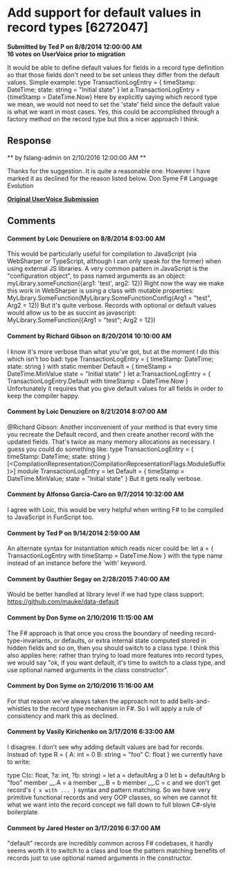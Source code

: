# Add support for default values in record types [6272047] #

**Submitted by Ted P on 8/8/2014 12:00:00 AM**  
**16 votes on UserVoice prior to migration**  

It would be able to define default values for fields in a record type definition so that those fields don't need to be set unless they differ from the default values.
Simple example:
type TransactionLogEntry = {
timeStamp: DateTime;
state: string = "Initial state"
}
let a:TransactionLogEntry = {timeStamp = DateTime.Now}
Here by explicitly saying which record type we mean, we would not need to set the 'state' field since the default value is what we want in most cases. Yes, this could be accomplished through a factory method on the record type but this a nicer approach I think.



## Response ##
** by fslang-admin on 2/10/2016 12:00:00 AM **

Thanks for the suggestion. It is quite a reasonable one. However I have marked it as declined for the reason listed below.
Don Syme
F# Language Evolution


**[Original UserVoice Submission](https://fslang.uservoice.com/forums/245727-f-language/suggestions/6272047)**


## Comments ##


#### Comment by Loic Denuziere on 8/8/2014 8:03:00 AM ####
This would be particularly useful for compilation to JavaScript (via WebSharper or TypeScript, although I can only speak for the former) when using external JS libraries. A very common pattern in JavaScript is the "configuration object", to pass named arguments as an object:
myLibrary.someFunction({arg1: 'test', arg2: 12})
Right now the way we make this work in WebSharper is using a class with mutable properties:
MyLibrary.SomeFunction(MyLibrary.SomeFunctionConfig(Arg1 = "test", Arg2 = 12))
But it's quite verbose. Records with optional or default values would allow us to be as succint as javascript:
MyLibrary.SomeFunction({Arg1 = "test"; Arg2 = 12})


#### Comment by Richard Gibson on 8/20/2014 10:10:00 AM ####
I know it's more verbose than what you've got, but at the moment I do this which isn't too bad:
type TransactionLogEntry = {
timeStamp: DateTime;
state: string
} with
static member Default = {
timeStamp = DateTime.MinValue
state = "Initial state"
}
let a:TransactionLogEntry = { TransactionLogEntry.Default with timeStamp = DateTime.Now }
Unfortunately it requires that you give default values for all fields in order to keep the compiler happy.


#### Comment by Loic Denuziere on 8/21/2014 8:07:00 AM ####
@Richard Gibson: Another inconvenient of your method is that every time you recreate the Default record, and then create another record with the updated fields. That's twice as many memory allocations as necessary. I guess you could do something like:
type TransactionLogEntry = { timeStamp: DateTime; state: string }
[<CompilationRepresentation(CompilationRepresentationFlags.ModuleSuffix)>]
module TransactionLogEntry =
let Default = { timeStamp = DateTime.MinValue; state = "Initial state" }
But it gets really verbose.


#### Comment by Alfonso Garcia-Caro on 9/7/2014 10:32:00 AM ####
I agree with Loic, this would be very helpful when writing F# to be compiled to JavaScript in FunScript too.


#### Comment by Ted P on 9/14/2014 2:59:00 AM ####
An alternate syntax for instantiation which reads nicer could be:
let a = { TransactionLogEntry with timeStamp = DateTime.Now }
with the type name instead of an instance before the 'with' keyword.


#### Comment by Gauthier Segay on 2/28/2015 7:40:00 AM ####
Would be better handled at library level if we had type class support:
https://github.com/mauke/data-default


#### Comment by Don Syme on 2/10/2016 11:15:00 AM ####
The F# approach is that once you cross the boundary of needing record-type-invariants, or defaults, or extra internal state computed stored in hidden fields and so on, then you should switch to a class type. I think this also applies here: rather than trying to load more features into record types, we would say "ok, if you want default, it's time to switch to a class type, and use optional named arguments in the class constructor".


#### Comment by Don Syme on 2/10/2016 11:16:00 AM ####
For that reason we've always taken the approach not to add bells-and-whistles to the record type mechanism in F#. So I will apply a rule of consistency and mark this as declined.


#### Comment by Vasily Kirichenko on 3/17/2016 6:33:00 AM ####
I disagree. I don't see why adding default values are bad for records.
Instead of:
type R =
{ A: int = 0
B: string = "foo"
C: float }
we currently have to write:

type C(c: float, ?a: int, ?b: string) =
let a = defaultArg a 0
let b = defaultArg b "foo"
member __.A = a
member __.B = b
member __.C = c
and we don't get record's `{ x with ... }` syntax and pattern matching.
So we have very primitive functional records and very OOP classes, so when we cannot fit what we want into the record concept we fall down to full blown C#-slyle boilerplate.


#### Comment by Jared Hester on 3/17/2016 6:37:00 AM ####
"default" records are incredibly common across F# codebases, it hardly seems worth it to switch to a class and lose the pattern matching benefits of records just to use optional named arguments in the constructor.

